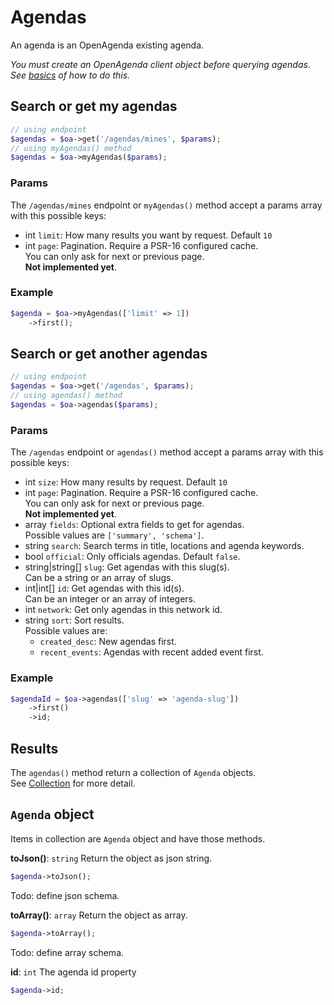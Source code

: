# Agendas

An agenda is an OpenAgenda existing agenda.

_You must create an OpenAgenda client object before querying agendas._  
_See [basics](basics.md) of how to do this._

## Search or get my agendas

```php
// using endpoint
$agendas = $oa->get('/agendas/mines', $params);
// using myAgendas() method
$agendas = $oa->myAgendas($params);
```

### Params

The `/agendas/mines` endpoint or `myAgendas()` method accept a params array with this possible keys:

* int `limit`: How many results you want by request. Default `10`
* int `page`: Pagination. Require a PSR-16 configured cache.  
  You can only ask for next or previous page.  
  **Not implemented yet**.

### Example

```php
$agenda = $oa->myAgendas(['limit' => 1])
    ->first();
```

## Search or get another agendas

```php
// using endpoint
$agendas = $oa->get('/agendas', $params);
// using agendas() method
$agendas = $oa->agendas($params);
```

### Params

The `/agendas` endpoint or `agendas()` method accept a params array with this possible keys:

* int `size`: How many results by request. Default `10`
* int `page`: Pagination. Require a PSR-16 configured cache.  
You can only ask for next or previous page.  
**Not implemented yet**.
* array `fields`: Optional extra fields to get for agendas.  
Possible values are `['summary', 'schema']`.
* string `search`: Search terms in title, locations and agenda keywords.
* bool `official`: Only officials agendas. Default `false`.
* string|string[] `slug`: Get agendas with this slug(s).  
Can be a string or an array of slugs.
* int|int[] `id`: Get agendas with this id(s).  
Can be an integer or an array of integers.
* int `network`: Get only agendas in this network id.
* string `sort`: Sort results.  
Possible values are:
  * `created_desc`: New agendas first.
  * `recent_events`: Agendas with recent added event first.

### Example

```php
$agendaId = $oa->agendas(['slug' => 'agenda-slug'])
    ->first()
    ->id;
```

## Results

The `agendas()` method return a collection of `Agenda` objects.  
See [Collection](collections.md) for more detail.

## `Agenda` object
Items in collection are `Agenda` object and have those methods.

**toJson()**: `string`
Return the object as json string.
```php
$agenda->toJson();
```
Todo: define json schema.

**toArray()**: `array`
Return the object as array.
```php
$agenda->toArray();
```
Todo: define array schema.

**id**: `int`
The agenda id property
```php
$agenda->id;
```
